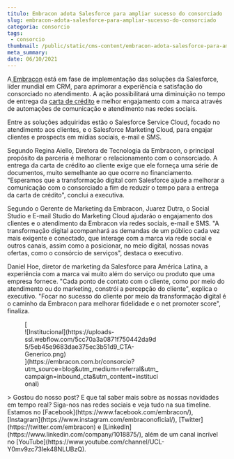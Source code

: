 ```yaml
---
titulo: Embracon adota Salesforce para ampliar sucesso do consorciado 
slug: embracon-adota-salesforce-para-ampliar-sucesso-do-consorciado
categoria: consorcio
tags:
 - consorcio
thumbnail: /public/static/cms-content/embracon-adota-salesforce-para-ampliar-sucesso-do-consorciado.png
meta_summary: 
date: 06/10/2021
---
```

A[ Embracon](https://www.embracon.com.br/) está em fase de implementação das soluções da Salesforce, líder mundial em CRM, para aprimorar a experiência e satisfação do consorciado no atendimento. A ação possibilitará uma diminuição no tempo de entrega da [carta de crédito](https://www.embracon.com.br/conhecaoconsorcio/o-que-e-carta-de-credito) e melhor engajamento com a marca através de automações de comunicação e atendimento nas redes sociais.

Entre as soluções adquiridas estão o Salesforce Service Cloud, focado no atendimento aos clientes, e o Salesforce Marketing Cloud, para engajar clientes e prospects em mídias sociais, e-mail e SMS.

Segundo Regina Aiello, Diretora de Tecnologia da Embracon, o principal propósito da parceria é melhorar o relacionamento com o consorciado. A entrega da carta de crédito ao cliente exige que ele forneça uma série de documentos, muito semelhante ao que ocorre no financiamento. "Esperamos que a transformação digital com Salesforce ajude a melhorar a comunicação com o consorciado a fim de reduzir o tempo para a entrega da carta de crédito", conclui a executiva.

Segundo o Gerente de Marketing da Embracon, Juarez Dutra, o Social Studio e E-mail Studio do Marketing Cloud ajudarão o engajamento dos clientes e o atendimento da Embracon via redes sociais, e-mail e SMS. "A transformação digital acompanhará as demandas de um público cada vez mais exigente e conectado, que interage com a marca via rede social e outros canais, assim como a posicionar, no meio digital, nossas novas ofertas, como o consórcio de serviços", destaca o executivo.

Daniel Hoe, diretor de marketing da Salesforce para América Latina, a experiência com a marca vai muito além do serviço ou produto que uma empresa fornece. "Cada ponto de contato com o cliente, como por meio do atendimento ou do marketing, constrói a percepção do cliente", explica o executivo. "Focar no sucesso do cliente por meio da transformação digital é o caminho da Embracon para melhorar fidelidade e o net promoter score", finaliza.

<figure class="w-richtext-figure-type-image w-richtext-align-center" style="max-width:310px">[<div>![Institucional](https://uploads-ssl.webflow.com/5cc70a3a0871f750442da9d5/5eb45e9683dae375ec3b51d9_CTA-Generico.png)</div>](https://embracon.com.br/consorcio?utm_source=blog&utm_medium=referral&utm_campaign=inbound_cta&utm_content=institucional)</figure>> Gostou do nosso post? E que tal saber mais sobre as nossas novidades em tempo real? Siga-nos nas redes sociais e veja tudo na sua timeline. Estamos no [Facebook](https://www.facebook.com/embracon/), [Instagram](https://www.instagram.com/embraconoficial/), [Twitter](https://twitter.com/embracon) e [LinkedIn](https://www.linkedin.com/company/1018875/), além de um canal incrível no [YouTube](https://www.youtube.com/channel/UCL-Y0mv9zc73Iek48NLUBzQ).

‍

